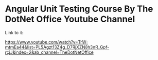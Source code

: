 # Angular Unit Testing Course By The DotNet Office Youtube Channel

Link to it:

https://www.youtube.com/watch?v=TrW-mtmEa44&list=PL5Agzt13Z4g_D7RjXZN8h3nR_Gpf-rcjJ&index=2&ab_channel=TheDotNetOffice